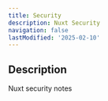 ```yaml
---
title: Security
description: Nuxt Security
navigation: false
lastModified: '2025-02-10'
---
```


## Description

Nuxt security notes
